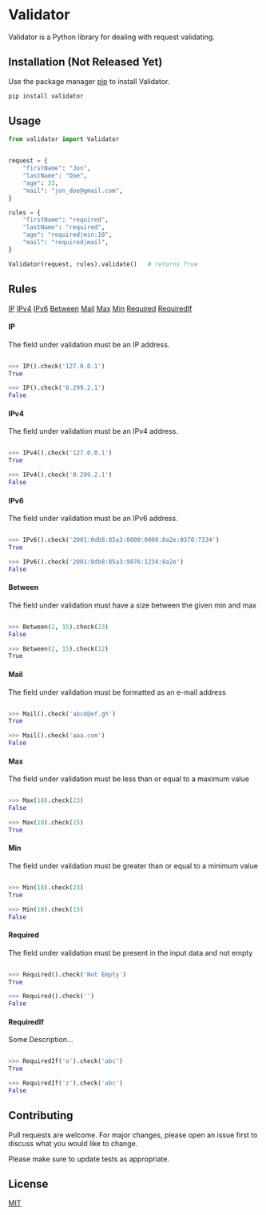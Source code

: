 # Validator

Validator is a Python library for dealing with request validating.

## Installation (Not Released Yet)

Use the package manager [pip](https://pip.pypa.io/en/stable/) to install Validator.

```bash
pip install validator
```

## Usage

```python
from validator import Validator


request = {
    "firstName": "Jon",
    "lastName": "Doe",
    "age": 33,
    "mail": "jon_doe@gmail.com",
}

rules = {
    "firstName": "required",
    "lastName": "required",
    "age": "required|min:18",
    "mail": "required|mail",
}

Validator(request, rules).validate()   # returns True

```

## Rules
<div>
<p>
<a href="#IP">IP</a>
<a href="#IPv4">IPv4</a>
<a href="#IPv6">IPv6</a>
<a href="#Between">Between</a>
<a href="#Mail">Mail</a>
<a href="#Max">Max</a>
<a href="#Min">Min</a>
<a href="#Required">Required</a>
<a href="#RequiredIf">RequiredIf</a>
</p>
</div><a name="IP"/>

#### IP

The field under validation must be an IP address.


```python

>>> IP().check('127.0.0.1')
True

>>> IP().check('0.299.2.1')
False


```
<a name="IPv4"/>

#### IPv4

The field under validation must be an IPv4 address.


```python

>>> IPv4().check('127.0.0.1')
True

>>> IPv4().check('0.299.2.1')
False


```
<a name="IPv6"/>

#### IPv6

The field under validation must be an IPv6 address.


```python

>>> IPv6().check('2001:0db8:85a3:0000:0000:8a2e:0370:7334')
True

>>> IPv6().check('2001:0db8:85a3:9876:1234:8a2e')
False


```
<a name="Between"/>

#### Between

The field under validation must have a size between the given min and max


```python

>>> Between(2, 15).check(23)
False

>>> Between(2, 15).check(12)
True


```
<a name="Mail"/>

#### Mail

The field under validation must be formatted as an e-mail address


```python

>>> Mail().check('abcd@ef.gh')
True

>>> Mail().check('aaa.com')
False


```
<a name="Max"/>

#### Max

The field under validation must be less than or equal to a maximum value


```python

>>> Max(18).check(23)
False

>>> Max(18).check(15)
True


```
<a name="Min"/>

#### Min

The field under validation must be greater than or equal to a minimum value


```python

>>> Min(18).check(23)
True

>>> Min(18).check(15)
False


```
<a name="Required"/>

#### Required

The field under validation must be present in the input data and not empty


```python

>>> Required().check('Not Empty')
True

>>> Required().check('')
False


```
<a name="RequiredIf"/>

#### RequiredIf

Some Description...


```python

>>> RequiredIf('a').check('abc')
True

>>> RequiredIf('z').check('abc')
False


```

## Contributing
Pull requests are welcome. For major changes, please open an issue first to discuss what you would like to change.

Please make sure to update tests as appropriate.

## License
[MIT](https://choosealicense.com/licenses/mit/)
